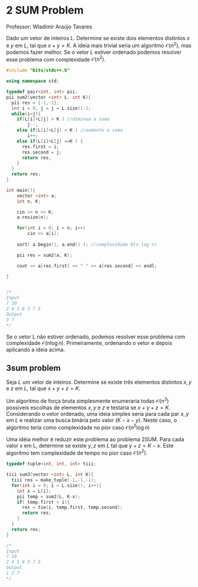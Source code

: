 # 2 SUM Problem

Professor: Wladimir Araújo Tavares


Dado um vetor de inteiros $L$. Determine se existe dois  elementos distintos $x$ e $y$ em $L$, tal que $x+y = K$.
A ideia mais trivial seria um algoritmo $\mathcal{O}( n^2 )$, mas podemos fazer melhor. Se o vetor $L$ estiver ordenado podemos resolver esse problema com complexidade $\mathcal{O}( n^2 )$. 

```C++
#include "bits/stdc++.h"

using namespace std;

typedef pair<int, int> pii;
pii sum2(vector <int> L, int K){
  pii res = {-1,-1};
  int i = 0, j = j = L.size()-1;
  while(i<j){
    if(L[i]+L[j] > K ) //diminua a soma 
        j--;
    else if(L[i]+L[j] < K ) //aumente a soma
        i++;
    else if(L[i]+L[j] ==K ) {
      res.first = i;
      res.second = j;
      return res;
    }
  }
  return res;
}

int main(){
    vector <int> a;
    int n, K;

    cin >> n >> K;
    a.resize(n);

    for(int i = 0; i < n; i++)
        cin >> a[i];
    
    sort( a.begin(), a.end() ); //complexidade O(n log n)

    pii res = sum2(a, K);

    cout << a[res.first] << " " << a[res.second] << endl;

}


/*
Input
7 10
2 4 1 6 3 7 5
Output
3 7
*/
```

Se o vetor L não estiver ordenado, podemos resolver esse problema com complexidade $\mathcal{O}( n \log n )$. Primeiramente, ordenando o vetor e depois aplicando a ideia acima.

## 3sum problem

Seja $L$ um vetor de inteiros. Determine se existe três  elementos distintos $x, y$ e $z$ em $L$, tal que $x+y+z= K$.

Um algoritmo de força bruta simplesmente enumeraria todas $\mathcal{O}( n^3 )$ possiveis escolhas de elementos $x,y$ e $z$ e testaria se $x+y+z = K$. Considerando o vetor ordenado, uma ideia simples seria  para cada par $x,y$ em $L$ e realizar uma busca binária pelo  valor $(K-x-y)$. Neste caso, o algoritmo teria como  complexidade no pior caso $\mathcal{O}( n^2 \log n )$

Uma idéia melhor é reduzir este problema ao problema 2SUM. Para cada valor $x$ em L, determine se existe $y,z$ em $L$ tal que $y+z=K-x$. Este algoritmo tem complexidade de tempo no pior caso $\mathcal{O}( n^2 )$.

```C++
typedef tuple<int, int, int> tiii;

tiii sum3(vector <int> L, int K){
  tiii res = make_tuple(-1,-1,-1);
  for(int i = 0; i < L.size(); i++){
    int x = L[i];
    pii temp = sum2(L, K-x);
    if( temp.first > i){
      res = tie(i, temp.first, temp.second);
      return res;
    }
  }
  return res;
}

/*
Input
7 10
2 4 1 6 3 7 5
Output
1 2 7
*/
```